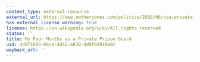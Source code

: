 ```yaml
---
content_type: external-resource
external_url: https://www.motherjones.com/politics/2016/06/cca-private-prisons-corrections-corporation-inmates-investigation-bauer/
has_external_license_warning: true
license: https://en.wikipedia.org/wiki/All_rights_reserved
status: ''
title: My Four Months as a Private Prison Guard
uid: 4d8f1895-04ce-4d42-a030-dd0f6d919a8c
wayback_url: ''
---
```

